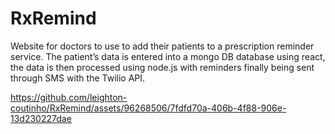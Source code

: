 # RxRemind
Website for doctors to use to add their patients to a prescription reminder service. 
The patient’s data is entered into a mongo DB database using react, the data is then processed using node.js with reminders finally being sent through SMS with the Twilio API.

https://github.com/leighton-coutinho/RxRemind/assets/96268506/7fdfd70a-406b-4f88-906e-13d230227dae
